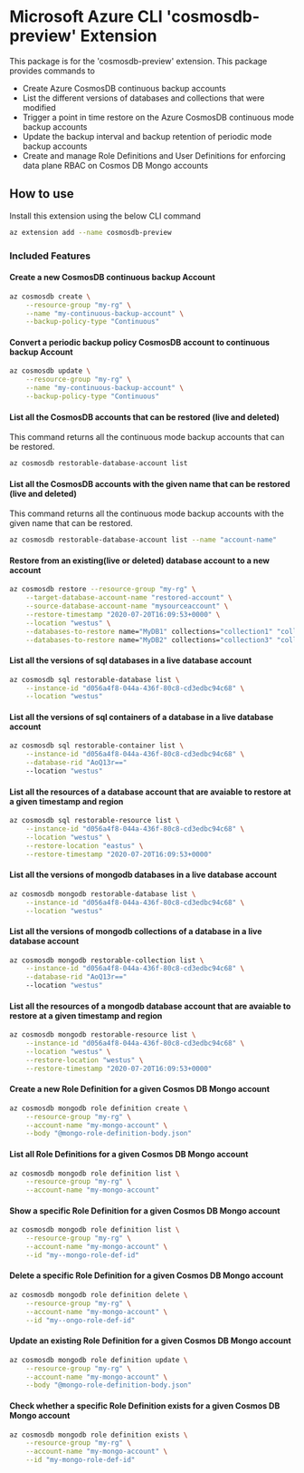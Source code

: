 # Microsoft Azure CLI 'cosmosdb-preview' Extension #

This package is for the 'cosmosdb-preview' extension.
This package provides commands to

- Create Azure CosmosDB continuous backup accounts
- List the different versions of databases and collections that were modified
- Trigger a point in time restore on the Azure CosmosDB continuous mode backup accounts
- Update the backup interval and backup retention of periodic mode backup accounts
- Create and manage Role Definitions and User Definitions for enforcing data plane RBAC on Cosmos DB Mongo accounts

## How to use ##

Install this extension using the below CLI command

```sh
az extension add --name cosmosdb-preview
```

### Included Features ###

#### Create a new CosmosDB continuous backup Account ####

```sh
az cosmosdb create \
    --resource-group "my-rg" \
    --name "my-continuous-backup-account" \
    --backup-policy-type "Continuous"
```

#### Convert a periodic backup policy CosmosDB account to continuous backup Account ####

```sh
az cosmosdb update \
    --resource-group "my-rg" \
    --name "my-continuous-backup-account" \
    --backup-policy-type "Continuous"
```

#### List all the CosmosDB accounts that can be restored (live and deleted) ####

This command returns all the continuous mode backup accounts that can be restored.

```sh
az cosmosdb restorable-database-account list
```

#### List all the CosmosDB accounts with the given name that can be restored (live and deleted) ####

This command returns all the continuous mode backup accounts with the given name that can be restored.

```sh
az cosmosdb restorable-database-account list --name "account-name"
```

#### Restore from an existing(live or deleted) database account to a new account ####

```sh
az cosmosdb restore --resource-group "my-rg" \
    --target-database-account-name "restored-account" \
    --source-database-account-name "mysourceaccount" \
    --restore-timestamp "2020-07-20T16:09:53+0000" \
    --location "westus" \
    --databases-to-restore name="MyDB1" collections="collection1" "collection2" \
    --databases-to-restore name="MyDB2" collections="collection3" "collection4"
```

#### List all the versions of sql databases in a live database account ####

```sh
az cosmosdb sql restorable-database list \
    --instance-id "d056a4f8-044a-436f-80c8-cd3edbc94c68" \
    --location "westus"
```

#### List all the versions of sql containers of a database in a live database account ####

```sh
az cosmosdb sql restorable-container list \
    --instance-id "d056a4f8-044a-436f-80c8-cd3edbc94c68" \
    --database-rid "AoQ13r=="
    --location "westus"
```

#### List all the resources of a database account that are avaiable to restore at a given timestamp and region ####

```sh
az cosmosdb sql restorable-resource list \
    --instance-id "d056a4f8-044a-436f-80c8-cd3edbc94c68" \
    --location "westus" \
    --restore-location "eastus" \
    --restore-timestamp "2020-07-20T16:09:53+0000"
```

#### List all the versions of mongodb databases in a live database account ####

```sh
az cosmosdb mongodb restorable-database list \
    --instance-id "d056a4f8-044a-436f-80c8-cd3edbc94c68" \
    --location "westus"
```

#### List all the versions of mongodb collections of a database in a live database account ####

```sh
az cosmosdb mongodb restorable-collection list \
    --instance-id "d056a4f8-044a-436f-80c8-cd3edbc94c68" \
    --database-rid "AoQ13r=="
    --location "westus"
```

#### List all the resources of a mongodb database account that are avaiable to restore at a given timestamp and region ####

```sh
az cosmosdb mongodb restorable-resource list \
    --instance-id "d056a4f8-044a-436f-80c8-cd3edbc94c68" \
    --location "westus" \
    --restore-location "westus" \
    --restore-timestamp "2020-07-20T16:09:53+0000"
```

#### Create a new Role Definition for a given Cosmos DB Mongo account

```sh
az cosmosdb mongodb role definition create \
    --resource-group "my-rg" \
    --account-name "my-mongo-account" \
    --body "@mongo-role-definition-body.json"
```

#### List all Role Definitions for a given Cosmos DB Mongo account

```sh
az cosmosdb mongodb role definition list \
    --resource-group "my-rg" \
    --account-name "my-mongo-account"
```

#### Show a specific Role Definition for a given Cosmos DB Mongo account

```sh
az cosmosdb mongodb role definition list \
    --resource-group "my-rg" \
    --account-name "my-mongo-account" \
    --id "my--mongo-role-def-id"
```

#### Delete a specific Role Definition for a given Cosmos DB Mongo account

```sh
az cosmosdb mongodb role definition delete \
    --resource-group "my-rg" \
    --account-name "my-mongo-account" \
    --id "my--ongo-role-def-id"
```

#### Update an existing Role Definition for a given Cosmos DB Mongo account

```sh
az cosmosdb mongodb role definition update \
    --resource-group "my-rg" \
    --account-name "my-mongo-account" \
    --body "@mongo-role-definition-body.json"
```

#### Check whether a specific Role Definition exists for a given Cosmos DB Mongo account

```sh
az cosmosdb mongodb role definition exists \
    --resource-group "my-rg" \
    --account-name "my-mongo-account" \
    --id "my-mongo-role-def-id"
```